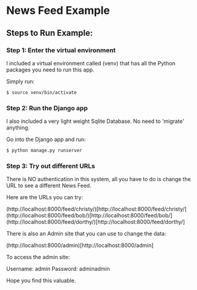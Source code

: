 # News Feed Example

## Steps to Run Example:

### Step 1: Enter the virtual environment

I included a virtual environment called (venv) that has all the Python packages you need to
run this app.


Simply run:

```bash
$ source venv/bin/activate
```

### Step 2: Run the Django app

I also included a very light weight Sqlite Database. No need to 'migrate' anything.

Go into the Django app and run:

```bash
$ python manage.py runserver
```

### Step 3: Try out different URLs

There is NO authentication in this system, all you have to do is change the URL
to see a different News Feed.

Here are the URLs you can try:

(http://localhost:8000/feed/christy/)[http://localhost:8000/feed/christy/]
(http://localhost:8000/feed/bob/)[http://localhost:8000/feed/bob/]
(http://localhost:8000/feed/dorthy/)[http://localhost:8000/feed/dorthy/]

There is also an Admin site that you can use to change the data:

(http://localhost:8000/admin)[http://localhost:8000/admin]

To access the admin site:

Username: admin
Password: adminadmin

Hope you find this valuable.
